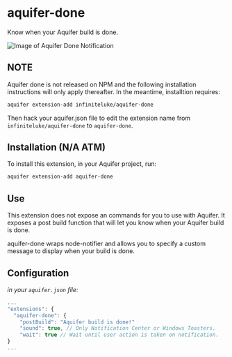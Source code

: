 # aquifer-done
Know when your Aquifer build is done.

![Image of Aquifer Done Notification](https://cloud.githubusercontent.com/assets/1127238/11769579/a709af7c-a19f-11e5-865a-b02eb45c52ff.png)

## NOTE
Aquifer done is not released on NPM and the following installation instructions will only apply thereafter. In the meantime, installtion requires:

```bash
aquifer extension-add infiniteluke/aquifer-done
```

Then hack your aquifer.json file to edit the extension name from `infiniteluke/aquifer-done` to `aquifer-done`.


## Installation (N/A ATM)
To install this extension, in your Aquifer project, run:

```bash
aquifer extension-add aquifer-done
```

## Use
This extension does not expose an commands for you to use with Aquifer.
It exposes a post build function that will let you know when your Aquifer build is done.

aquifer-done wraps node-notifier and allows you to specify a custom message to display when your build is done.

## Configuration

_in your `aquifer.json` file:_
```javascript
...
"extensions": {
  "aquifer-done": {
    "postBuild": "Aquifer build is done!"    
    "sound": true, // Only Notification Center or Windows Toasters.
    "wait": true // Wait until user action is taken on notification.
}
...

```
